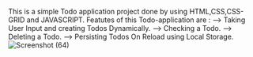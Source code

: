 This is a simple Todo application project done by using HTML,CSS,CSS-GRID and JAVASCRIPT.
Featutes of this Todo-application are :
--> Taking User Input and creating Todos Dynamically.
--> Checking a Todo.
--> Deleting a Todo.
--> Persisting Todos On Reload using Local Storage.
![Screenshot (64)](https://github.com/sviswas/Todo-application/assets/115649646/8b413581-d54a-4206-9b18-3ef5cabfb42d)
